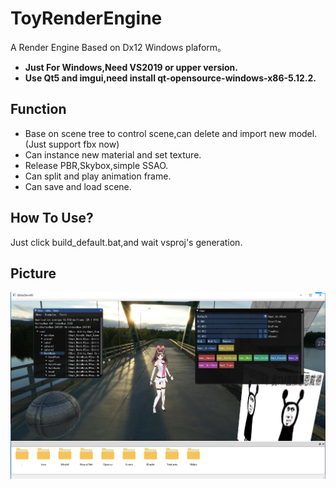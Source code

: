 # ToyRenderEngine
A Render Engine Based on Dx12 Windows plaform。
- **Just For Windows,Need VS2019 or upper version.**
- **Use Qt5 and imgui,need install qt-opensource-windows-x86-5.12.2.**

## Function
- Base on scene tree to control scene,can delete and import new model.(Just support fbx now)
- Can instance new material and set texture.
- Release PBR,Skybox,simple SSAO.
- Can split and play animation frame.
- Can save and load scene.

## How To Use?
Just click build_default.bat,and wait vsproj's generation.

## Picture
![image](AssetsForRead/Pic1.png)
